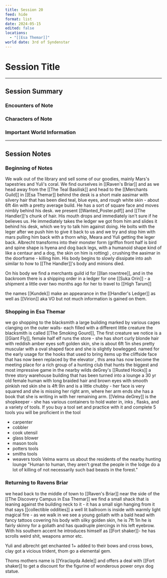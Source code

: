 ```yaml
---
title: Session 20
feed: hide
format: list
date: 2024-05-15
edited: false
locations:
  - "[[Esa Themar]]"
world date: 3rd of Syndenstar
---
```


# Session Title  
-------
## Session Summary
### Encounters of Note

### Characters of Note

### Important World Information 

----
## Session Notes
### Beginning of Notes
We walk out of the library and sell some of our goodies, mainly Mars's tapestries and Yuli's coral. We find ourselves in [[Raven's Briar]] and as we head away from the [[The Teal Basilisk]] and head to the [[Merchants Guild]] in [[Esa Themar]] behind the desk is a short male aasimar with silvery hair that has been died teal, blue eyes, and rough white skin - about 6ft 4in with a pretty average build. He has a sort of square face and moves nimbly behind his desk. we present [[Wanted_Poster.pdf]] and [[The Handler]]'s chunk of hair. His mouth drops and immediately isn't sure if he believes us. He immediately takes the ledger we got from him and slides it behind his desk, which we try to talk him against doing. He bolts with the leger after we push him to give it back to us and we try and stop him with mars pulling him back with a thorn whip, Meara and Yuli getting the leger back. Albrecht transforms into their monster form (griffon front half is bird and spine shape is hyena and dog back legs, with a humanoid shape kind of like a centaur and a dog, the skin on him is rotting) , crushing the aasimar in the doorframe - killing him. His body begins to slowly dissipate into ash similar to how to [[The Handler]]'s body and minions died.  

On his body we find a merchants guild id for [[Ilan rowntree]], and in the backroom there is a shipping order in a ledger for one [[Suka Orin]] - a shipment a little over two months ago for her to travel to [[High Tarum]] 

the names [[Kundek]] make an appearance in the [[Handler's Ledger]] as well as [[Virion]] aka VO but not much information is gained on them.
### Shopping in Esa Themar
we go shopping to the blacksmith a large building marked by various cages clanging on the outer walls- each filled with a different little creature the blacksmith is called [[The Smoking Gourd]], The first creature we notice is a [[Giant Fly]], female half elf runs the store - she has short curly blonde hair with reddish amber eyes soft golden skin, she is about 6ft 1in shes pretty muscular with a oval shaped face and she is slightly bowlegged. 
named for the early usage for the hooks that used to bring items up the cliffside face that has now been replaced by the elevator , this area has now become the meeting place for a rich group of a hunting club that hunts the biggest and most impressive game in the nearby wilds deGrey's [[Rusted Hooks]] a three story warehouse building that has been turned into a lounge a 30 yr old female human with long braided hair and brown eyes with smooth pinkish red skin she is 4ft 9in and is a little chubby - her face is very squared and she is missing her right arm, where her arm ends she has a book that she is writing in with her remaining arm. [[Velma deGrey]] is the shopkeeper - she has various containers to hold water in, inks , flasks, and a variety of tools. If you buy a tool set and practice with it and complete 5 tools you will be proficient in the tool
- carpenter
- cobbler
- cook utensil
- glass blower
- mason tools
- potters tools
- smiths tools
- weavers tools 
Velma warns us about the residents of the nearby hunting lounge "Human to human, they aren't great the people in the lodge do a lot of killing of not necessarily such bad beasts in the forest."
### Returning to Ravens Briar
we head back to the middle of town to [[Raven's Briar]] near the side of the [[The Discovery Campus in Esa Themar]] we find a small shack that is leaning against the building neck to it - it has a small sign hanging from it that says [[collectible oddities]] a well lit ballroom is inside with warmly light magical fire - as we walk in we see a young goliath with a bald head with fancy tattoos covering his body with silky golden skin, he is 7ft 1in he is fairly skinny for a goliath and has quadruple piercings in his left eyebrow. With his southern accent he introduces himself as  [[Fort shaker]]- he has scrolls weird shit, weapons armor etc. 

Yuli and albrecht get enchanted 1+ added to their bows and cross bows, clay got a vicious trident, thom go a elemental gem.

Thoms mothers name is [[Yiraclayda Adele]] and offers a deal with [[Fort shaker]] to get a discount for the figurine of wonderous power onyx dog statue. 
